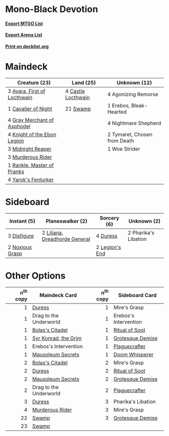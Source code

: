 # Mono-Black Devotion

#### [Export MTGO List](../collection/Mono-Black%20Devotion/Mono-Black%20Devotion.txt)
#### [Export Arena List](../collection/Mono-Black%20Devotion/Mono-Black%20Devotion_arena.txt)
#### [Print on decklist.org](http://decklist.org/?deckmain=4%09Agonizing%20Remorse%0A3%09Ayara,%20First%20of%20Locthwain%0A4%09Castle%20Locthwain%0A1%09Cavalier%20of%20Night%0A1%09Erebos,%20Bleak-Hearted%0A4%09Gray%20Merchant%20of%20Asphodel%0A4%09Knight%20of%20the%20Ebon%20Legion%0A3%09Midnight%20Reaper%0A3%09Murderous%20Rider%0A4%09Nightmare%20Shepherd%0A1%09Rankle,%20Master%20of%20Pranks%0A21%09Swamp%0A2%09Tymaret,%20Chosen%20from%20Death%0A1%09Woe%20Strider%0A4%09Yarok's%20Fenlurker&deckside=3%09Disfigure%0A4%09Duress%0A2%09Legion's%20End%0A2%09Liliana,%20Dreadhorde%20General%0A2%09Noxious%20Grasp%0A2%09Pharika's%20Libation)
# Maindeck

|                                            Creature (23)                                             |                                          Land (25)                                          |        Unknown (12)        |
|------------------------------------------------------------------------------------------------------|---------------------------------------------------------------------------------------------|----------------------------|
|3 [Ayara, First of Locthwain](http://gatherer.wizards.com/Pages/Card/Details.aspx?multiverseid=473037)|4 [Castle Locthwain](http://gatherer.wizards.com/Pages/Card/Details.aspx?multiverseid=473203)|4 Agonizing Remorse         |
|1 [Cavalier of Night](http://gatherer.wizards.com/Pages/Card/Details.aspx?multiverseid=466848)        |21 [Swamp](http://gatherer.wizards.com/Pages/Card/Details.aspx?multiverseid=439858)          |1 Erebos, Bleak-Hearted     |
|4 [Gray Merchant of Asphodel](http://gatherer.wizards.com/Pages/Card/Details.aspx?multiverseid=389541)|                                                                                             |4 Nightmare Shepherd        |
|4 [Knight of the Ebon Legion](http://gatherer.wizards.com/Pages/Card/Details.aspx?multiverseid=466859)|                                                                                             |2 Tymaret, Chosen from Death|
|3 [Midnight Reaper](http://gatherer.wizards.com/Pages/Card/Details.aspx?multiverseid=452827)          |                                                                                             |1 Woe Strider               |
|3 [Murderous Rider](http://gatherer.wizards.com/Pages/Card/Details.aspx?multiverseid=473059)          |                                                                                             |                            |
|1 [Rankle, Master of Pranks](http://gatherer.wizards.com/Pages/Card/Details.aspx?multiverseid=473063) |                                                                                             |                            |
|4 [Yarok's Fenlurker](http://gatherer.wizards.com/Pages/Card/Details.aspx?multiverseid=466877)        |                                                                                             |                            |


# Sideboard

|                                       Instant (5)                                        |                                            Planeswalker (2)                                            |                                       Sorcery (6)                                       |    Unknown (2)     |
|------------------------------------------------------------------------------------------|--------------------------------------------------------------------------------------------------------|-----------------------------------------------------------------------------------------|--------------------|
|3 [Disfigure](http://gatherer.wizards.com/Pages/Card/Details.aspx?multiverseid=442076)    |2 [Liliana, Dreadhorde General](http://gatherer.wizards.com/Pages/Card/Details.aspx?multiverseid=461024)|4 [Duress](http://gatherer.wizards.com/Pages/Card/Details.aspx?multiverseid=14557)       |2 Pharika's Libation|
|2 [Noxious Grasp](http://gatherer.wizards.com/Pages/Card/Details.aspx?multiverseid=466864)|                                                                                                        |2 [Legion's End](http://gatherer.wizards.com/Pages/Card/Details.aspx?multiverseid=466860)|                    |


# Other Options

|*n*<sup>th</sup> copy|                                         Maindeck Card                                         |*n*<sup>th</sup> copy|                                      Sideboard Card                                       |
|--------------------:|-----------------------------------------------------------------------------------------------|--------------------:|-------------------------------------------------------------------------------------------|
|                    1|[Duress](http://gatherer.wizards.com/Pages/Card/Details.aspx?multiverseid=14557)               |                    1|Mire's Grasp                                                                               |
|                    1|Drag to the Underworld                                                                         |                    1|Erebos's Intervention                                                                      |
|                    1|[Bolas's Citadel](http://gatherer.wizards.com/Pages/Card/Details.aspx?multiverseid=461006)     |                    1|[Ritual of Soot](http://gatherer.wizards.com/Pages/Card/Details.aspx?multiverseid=452834)  |
|                    1|[Syr Konrad, the Grim](http://gatherer.wizards.com/Pages/Card/Details.aspx?multiverseid=473069)|                    1|[Grotesque Demise](http://gatherer.wizards.com/Pages/Card/Details.aspx?multiverseid=457219)|
|                    1|Erebos's Intervention                                                                          |                    1|[Plaguecrafter](http://gatherer.wizards.com/Pages/Card/Details.aspx?multiverseid=452832)   |
|                    1|[Mausoleum Secrets](http://gatherer.wizards.com/Pages/Card/Details.aspx?multiverseid=452825)   |                    1|[Doom Whisperer](http://gatherer.wizards.com/Pages/Card/Details.aspx?multiverseid=452819)  |
|                    2|[Bolas's Citadel](http://gatherer.wizards.com/Pages/Card/Details.aspx?multiverseid=461006)     |                    2|Mire's Grasp                                                                               |
|                    2|[Duress](http://gatherer.wizards.com/Pages/Card/Details.aspx?multiverseid=14557)               |                    2|[Ritual of Soot](http://gatherer.wizards.com/Pages/Card/Details.aspx?multiverseid=452834)  |
|                    2|[Mausoleum Secrets](http://gatherer.wizards.com/Pages/Card/Details.aspx?multiverseid=452825)   |                    2|[Grotesque Demise](http://gatherer.wizards.com/Pages/Card/Details.aspx?multiverseid=457219)|
|                    2|Drag to the Underworld                                                                         |                    2|[Plaguecrafter](http://gatherer.wizards.com/Pages/Card/Details.aspx?multiverseid=452832)   |
|                    3|[Duress](http://gatherer.wizards.com/Pages/Card/Details.aspx?multiverseid=14557)               |                    3|Pharika's Libation                                                                         |
|                    4|[Murderous Rider](http://gatherer.wizards.com/Pages/Card/Details.aspx?multiverseid=473059)     |                    3|Mire's Grasp                                                                               |
|                   22|[Swamp](http://gatherer.wizards.com/Pages/Card/Details.aspx?multiverseid=439858)               |                    3|[Grotesque Demise](http://gatherer.wizards.com/Pages/Card/Details.aspx?multiverseid=457219)|
|                   23|[Swamp](http://gatherer.wizards.com/Pages/Card/Details.aspx?multiverseid=439858)               |                     |                                                                                           |


